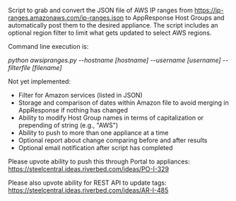 Script to grab and convert the JSON file of AWS IP ranges from https://ip-ranges.amazonaws.com/ip-ranges.json to AppResponse Host Groups and automatically post them to the desired appliance. The script includes an optional region filter to limit what gets updated to select AWS regions.

Command line execution is:

<i>python awsipranges.py --hostname [hostname] --username [username] --filterfile [filename]</i>

Not yet implemented:
* Filter for Amazon services (listed in JSON)
* Storage and comparison of dates within Amazon file to avoid merging in AppResponse if nothing has changed
* Ability to modify Host Group names in terms of capitalization or prepending of string (e.g., "AWS")
* Ability to push to more than one appliance at a time
* Optional report about change comparing before and after results
* Optional email notification after script has completed

Please upvote ability to push this through Portal to appliances:
https://steelcentral.ideas.riverbed.com/ideas/PO-I-329

Please also upvote ability for REST API to update tags:
https://steelcentral.ideas.riverbed.com/ideas/AR-I-485
